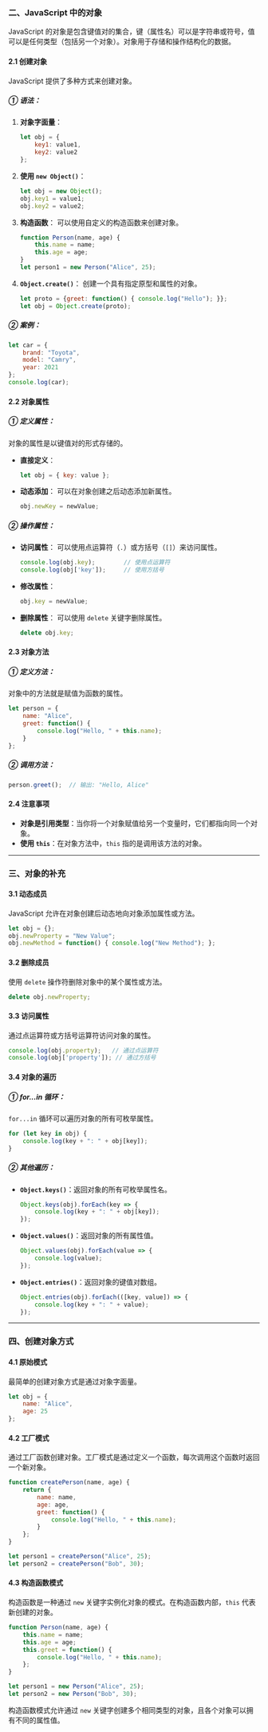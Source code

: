 ### 二、JavaScript 中的对象

JavaScript 的对象是包含键值对的集合，键（属性名）可以是字符串或符号，值可以是任何类型（包括另一个对象）。对象用于存储和操作结构化的数据。

#### 2.1 创建对象
JavaScript 提供了多种方式来创建对象。

##### ① 语法：
1. **对象字面量**：
   ```javascript
   let obj = {
       key1: value1,
       key2: value2
   };
   ```

2. **使用 `new Object()`**：
   ```javascript
   let obj = new Object();
   obj.key1 = value1;
   obj.key2 = value2;
   ```

3. **构造函数**：
   可以使用自定义的构造函数来创建对象。
   ```javascript
   function Person(name, age) {
       this.name = name;
       this.age = age;
   }
   let person1 = new Person("Alice", 25);
   ```

4. **`Object.create()`**：
   创建一个具有指定原型和属性的对象。
   ```javascript
   let proto = {greet: function() { console.log("Hello"); }};
   let obj = Object.create(proto);
   ```

##### ② 案例：
```javascript
let car = {
    brand: "Toyota",
    model: "Camry",
    year: 2021
};
console.log(car);
```

#### 2.2 对象属性

##### ① 定义属性：
对象的属性是以键值对的形式存储的。

- **直接定义**：
  ```javascript
  let obj = { key: value };
  ```

- **动态添加**：
  可以在对象创建之后动态添加新属性。
  ```javascript
  obj.newKey = newValue;
  ```

##### ② 操作属性：
- **访问属性**：
  可以使用点运算符（`.`）或方括号（`[]`）来访问属性。
  ```javascript
  console.log(obj.key);        // 使用点运算符
  console.log(obj['key']);     // 使用方括号
  ```

- **修改属性**：
  ```javascript
  obj.key = newValue;
  ```

- **删除属性**：
  可以使用 `delete` 关键字删除属性。
  ```javascript
  delete obj.key;
  ```

#### 2.3 对象方法

##### ① 定义方法：
对象中的方法就是赋值为函数的属性。

```javascript
let person = {
    name: "Alice",
    greet: function() {
        console.log("Hello, " + this.name);
    }
};
```

##### ② 调用方法：
```javascript
person.greet();  // 输出: "Hello, Alice"
```

#### 2.4 注意事项
- **对象是引用类型**：当你将一个对象赋值给另一个变量时，它们都指向同一个对象。
- **使用 `this`**：在对象方法中，`this` 指的是调用该方法的对象。

---

### 三、对象的补充

#### 3.1 动态成员
JavaScript 允许在对象创建后动态地向对象添加属性或方法。

```javascript
let obj = {};
obj.newProperty = "New Value";
obj.newMethod = function() { console.log("New Method"); };
```

#### 3.2 删除成员
使用 `delete` 操作符删除对象中的某个属性或方法。

```javascript
delete obj.newProperty;
```

#### 3.3 访问属性
通过点运算符或方括号运算符访问对象的属性。

```javascript
console.log(obj.property);   // 通过点运算符
console.log(obj['property']); // 通过方括号
```

#### 3.4 对象的遍历

##### ① for...in 循环：
`for...in` 循环可以遍历对象的所有可枚举属性。

```javascript
for (let key in obj) {
    console.log(key + ": " + obj[key]);
}
```

##### ② 其他遍历：
- **`Object.keys()`**：返回对象的所有可枚举属性名。
  ```javascript
  Object.keys(obj).forEach(key => {
      console.log(key + ": " + obj[key]);
  });
  ```

- **`Object.values()`**：返回对象的所有属性值。
  ```javascript
  Object.values(obj).forEach(value => {
      console.log(value);
  });
  ```

- **`Object.entries()`**：返回对象的键值对数组。
  ```javascript
  Object.entries(obj).forEach(([key, value]) => {
      console.log(key + ": " + value);
  });
  ```

---

### 四、创建对象方式

#### 4.1 原始模式
最简单的创建对象方式是通过对象字面量。

```javascript
let obj = {
    name: "Alice",
    age: 25
};
```

#### 4.2 工厂模式
通过工厂函数创建对象。工厂模式是通过定义一个函数，每次调用这个函数时返回一个新对象。

```javascript
function createPerson(name, age) {
    return {
        name: name,
        age: age,
        greet: function() {
            console.log("Hello, " + this.name);
        }
    };
}

let person1 = createPerson("Alice", 25);
let person2 = createPerson("Bob", 30);
```

#### 4.3 构造函数模式
构造函数是一种通过 `new` 关键字实例化对象的模式。在构造函数内部，`this` 代表新创建的对象。

```javascript
function Person(name, age) {
    this.name = name;
    this.age = age;
    this.greet = function() {
        console.log("Hello, " + this.name);
    };
}

let person1 = new Person("Alice", 25);
let person2 = new Person("Bob", 30);
```

构造函数模式允许通过 `new` 关键字创建多个相同类型的对象，且各个对象可以拥有不同的属性值。